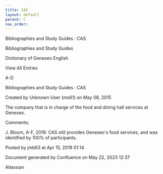 ```yaml
---
title: CAS
layout: default
parent: C
nav_order:
---
```


Bibliographies and Study Guides : CAS

Bibliographies and Study Guides

Dictionary of Geneseo English

View All Entries

A-D

Bibliographies and Study Guides : CAS

Created by  Unknown User (ms61) on May 08, 2015

The company that is in charge of the food and dining hall services at Geneseo.

Comments:

J. Bloom, A-F, 2019: CAS still provides Geneseo's food services, and was identified by 100% of participants. 

Posted by jmb63 at Apr 15, 2019 01:14

Document generated by Confluence on May 22, 2023 12:37

Atlassian

